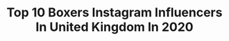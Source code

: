 ---
title: Top 10 Boxers Instagram Influencers In United Kingdom In 2020
description: >-
  Find top boxers Instagram influencers in United Kingdom in 2020. Most popular hashtags: #boxing #staypositive #march20th #winning.
platform: Instagram
profiles:
  - username: "davidadeleye1"
    fullname: >-
      David Adeleye
    location: "United Kingdom"
    followers: 9793
    engagement: 1560
    commentsToLikes: 0.065926
    id: ck5hirvpqf1zt0i11al25u1u4
    verified: false
    hashtags: "#wilderfury, #throwback"
  - username: "dan_azeez"
    fullname: >-
      Dan Azeez
    location: "United Kingdom"
    followers: 8681
    engagement: 1275
    commentsToLikes: 0.061225
    id: ck5byoo3npjph0i11wnro9oxy
    verified: false
    hashtags: "#instalife, #azeez, #tbt, #super"
  - username: "paulsmithjnr"
    fullname: >-
      Paul Smith
    location: "United Kingdom"
    followers: 70126
    engagement: 179
    commentsToLikes: 0.048020
    id: ck5ckjlfmx0fw0i11j0cv7w5t
    verified: true
    hashtags: "#blueballchallenge, #jft96, #albagracesmith, #teamsmithbros"
  - username: "jordz_flynn"
    fullname: >-
      Jordan Flynn
    location: "United Kingdom"
    followers: 13330
    engagement: 1218
    commentsToLikes: 0.022779
    id: ck5cl43tcy7jo0i11tldzbazd
    verified: false
    hashtags: "#8days, #lockdown, #quarantine, #boxing"
  - username: "tcheeseman1995"
    fullname: >-
      Ted Cheeseman
    location: "United Kingdom"
    followers: 18683
    engagement: 398
    commentsToLikes: 0.052763
    id: ck0u0rgdqupz00i19lxqa4rv2
    verified: true
    hashtags: "#andstill, #thebigcheese, #bigcheese, #winning"
  - username: "tymitchellofficial"
    fullname: >-
      Ty “Akhtive” Mitchell
    location: "United Kingdom"
    followers: 27952
    engagement: 380
    commentsToLikes: 0.035698
    id: ck5q03z4u44oi0i11wdu3v0nx
    verified: false
    hashtags: "#blooda"
  - username: "harrykingkhan"
    fullname: >-
      Harry
    location: "United Kingdom"
    followers: 56343
    engagement: 493
    commentsToLikes: 0.017254
    id: ck5qbs11in4q60i11dmjcvggn
    verified: false
    hashtags: "#goodtimes, #29, #khanvargas, #eid2020"
  - username: "jkboxing"
    fullname: >-
      Jonathan Kumuteo
    location: "United Kingdom"
    followers: 64812
    engagement: 1699
    commentsToLikes: 0.002529
    id: ck5hjg9o1gknt0i11cfxotf4z
    verified: false
    hashtags: "#10000hours, #survivalofthefittest, #norisknostory, #undisputedfuture"
  - username: "shannon_courtenay"
    fullname: >-
      Shannon Courtenay
    location: "United Kingdom"
    followers: 53382
    engagement: 634
    commentsToLikes: 0.031718
    id: ck0twivg6fl160i191161v6dg
    verified: true
    hashtags: "#workout, #focused, #game, #competition"
  - username: "chrisevangelou"
    fullname: >-
      Chris Evangelou
    location: "United Kingdom"
    followers: 17905
    engagement: 301
    commentsToLikes: 0.055564
    id: ck6u33woivjwy0j71j34nwwx4
    verified: false
    hashtags: "#hollywood, #premiere, #lawofattraction, #happy"
---